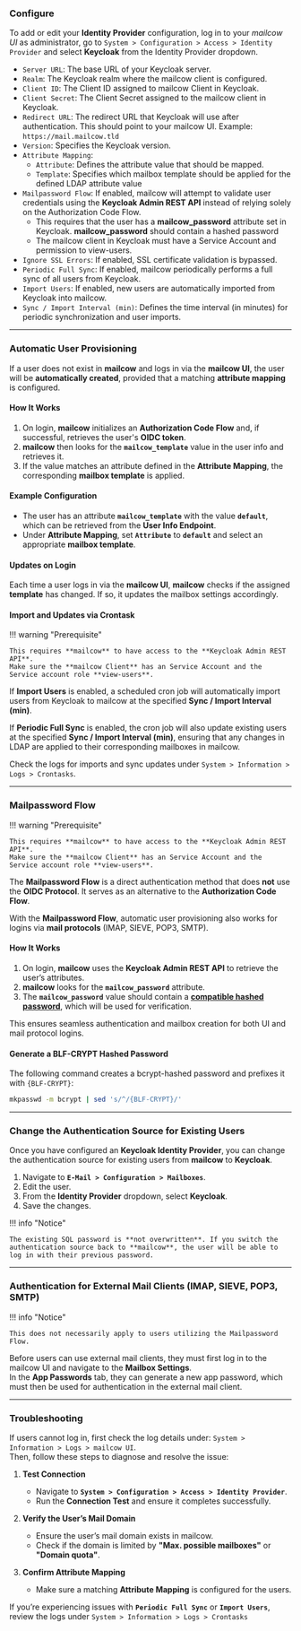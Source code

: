 ### **Configure**

To add or edit your **Identity Provider** configuration, log in to your *mailcow UI* as administrator, go to `System > Configuration > Access > Identity Provider` and select **Keycloak** from the Identity Provider dropdown.

* `Server URL`: The base URL of your Keycloak server.
* `Realm`: The Keycloak realm where the mailcow client is configured.
* `Client ID`: The Client ID assigned to mailcow Client in Keycloak.
* `Client Secret`: The Client Secret assigned to the mailcow client in Keycloak.
* `Redirect URL`: The redirect URL that Keycloak will use after authentication. This should point to your mailcow UI. Example: `https://mail.mailcow.tld`
* `Version`: Specifies the Keycloak version.
* `Attribute Mapping`:
    * `Attribute`: Defines the attribute value that should be mapped.
    * `Template`: Specifies which mailbox template should be applied for the defined LDAP attribute value
* `Mailpassword Flow`: If enabled, mailcow will attempt to validate user credentials using the **Keycloak Admin REST API** instead of relying solely on the Authorization Code Flow.
    * This requires that the user has a **mailcow_password** attribute set in Keycloak. **mailcow_password** should contain a hashed password
    * The mailcow client in Keycloak must have a Service Account and permission to view-users.
* `Ignore SSL Errors`: If enabled, SSL certificate validation is bypassed.
* `Periodic Full Sync`: If enabled, mailcow periodically performs a full sync of all users from Keycloak.
* `Import Users`: If enabled,  new users are automatically imported from Keycloak into mailcow.
* `Sync / Import Interval (min)`: Defines the time interval (in minutes) for periodic synchronization and user imports.

---

### **Automatic User Provisioning**  
If a user does not exist in **mailcow** and logs in via the **mailcow UI**, the user will be **automatically created**, provided that a matching **attribute mapping** is configured.  

#### **How It Works**  
1. On login, **mailcow** initializes an **Authorization Code Flow** and, if successful, retrieves the user's **OIDC token**.  
2. **mailcow** then looks for the **`mailcow_template`** value in the user info and retrieves it.  
3. If the value matches an attribute defined in the **Attribute Mapping**, the corresponding **mailbox template** is applied.  

#### **Example Configuration**  
- The user has an attribute **`mailcow_template`** with the value **`default`**, which can be retrieved from the **User Info Endpoint**.  
- Under **Attribute Mapping**, set **`Attribute`** to **`default`** and select an appropriate **mailbox template**.  

#### **Updates on Login**  
Each time a user logs in via the **mailcow UI**, **mailcow** checks if the assigned **template** has changed. If so, it updates the mailbox settings accordingly.  

#### **Import and Updates via Crontask**  
!!! warning "Prerequisite"

    This requires **mailcow** to have access to the **Keycloak Admin REST API**.  
    Make sure the **mailcow Client** has an Service Account and the Service account role **view-users**.

If **Import Users** is enabled, a scheduled cron job will automatically import users from Keycloak to mailcow at the specified **Sync / Import Interval (min)**.  

If **Periodic Full Sync** is enabled, the cron job will also update existing users at the specified **Sync / Import Interval (min)**, ensuring that any changes in LDAP are applied to their corresponding mailboxes in mailcow.  

Check the logs for imports and sync updates under `System > Information > Logs > Crontasks`.

---

### **Mailpassword Flow**  
!!! warning "Prerequisite"

    This requires **mailcow** to have access to the **Keycloak Admin REST API**.  
    Make sure the **mailcow Client** has an Service Account and the Service account role **view-users**.

The **Mailpassword Flow** is a direct authentication method that does **not** use the **OIDC Protocol**. It serves as an alternative to the **Authorization Code Flow**.  

With the **Mailpassword Flow**, automatic user provisioning also works for logins via **mail protocols** (IMAP, SIEVE, POP3, SMTP).  

#### **How It Works**  
1. On login, **mailcow** uses the **Keycloak Admin REST API** to retrieve the user’s attributes.  
2. **mailcow** looks for the **`mailcow_password`** attribute.  
3. The **`mailcow_password`** value should contain a [**compatible hashed password**](../../models/model-passwd.md), which will be used for verification.  

This ensures seamless authentication and mailbox creation for both UI and mail protocol logins.  

#### **Generate a BLF-CRYPT Hashed Password**  
The following command creates a bcrypt-hashed password and prefixes it with `{BLF-CRYPT}`:  

```bash
mkpasswd -m bcrypt | sed 's/^/{BLF-CRYPT}/'
```

---

### **Change the Authentication Source for Existing Users**

Once you have configured an **Keycloak Identity Provider**, you can change the authentication source for existing users from **mailcow** to **Keycloak**.  

1. Navigate to **`E-Mail > Configuration > Mailboxes`**.  
2. Edit the user.  
3. From the **Identity Provider** dropdown, select **Keycloak**.  
4. Save the changes.  

!!! info "Notice"

    The existing SQL password is **not overwritten**. If you switch the authentication source back to **mailcow**, the user will be able to log in with their previous password.  

---

### **Authentication for External Mail Clients (IMAP, SIEVE, POP3, SMTP)**  
!!! info "Notice"

    This does not necessarily apply to users utilizing the Mailpassword Flow.

Before users can use external mail clients, they must first log in to the mailcow UI and navigate to the **Mailbox Settings**.  
In the **App Passwords** tab, they can generate a new app password, which must then be used for authentication in the external mail client.

---

### **Troubleshooting**

If users cannot log in, first check the log details under: `System > Information > Logs > mailcow UI`.  
Then, follow these steps to diagnose and resolve the issue:  

1. **Test Connection**  
    - Navigate to **`System > Configuration > Access > Identity Provider`**.  
    - Run the **Connection Test** and ensure it completes successfully.  

2. **Verify the User’s Mail Domain**  
    - Ensure the user’s mail domain exists in mailcow.  
    - Check if the domain is limited by **"Max. possible mailboxes"** or **"Domain quota"**.  

3. **Confirm Attribute Mapping**  
    - Make sure a matching **Attribute Mapping** is configured for the users.  

If you’re experiencing issues with **`Periodic Full Sync`** or **`Import Users`**, review the logs under `System > Information > Logs > Crontasks`  
